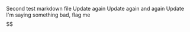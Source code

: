 Second test markdown file
Update again
Update again and again
Update
I'm saying something bad, flag me
$$$$$$$$$$
